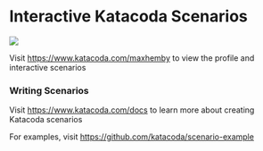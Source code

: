 # Interactive Katacoda Scenarios

[![](http://shields.katacoda.com/katacoda/maxhemby/count.svg)](https://www.katacoda.com/maxhemby "Get your profile on Katacoda.com")

Visit https://www.katacoda.com/maxhemby to view the profile and interactive scenarios

### Writing Scenarios
Visit https://www.katacoda.com/docs to learn more about creating Katacoda scenarios

For examples, visit https://github.com/katacoda/scenario-example

